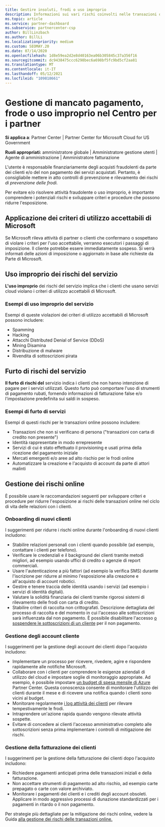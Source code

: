 ```yaml
---
title: Gestire insoluti, frodi o uso improprio
description: Informazioni sui vari rischi coinvolti nelle transazioni online e sulle procedure consigliate per gestire e mitigare tali rischi in Partner Center.
ms.topic: article
ms.service: partner-dashboard
ms.subservice: partnercenter-csp
author: BillLinzbach
ms.author: BillLi
ms.localizationpriority: medium
ms.custom: SEOMAY.20
ms.date: 07/14/2020
ms.openlocfilehash: 1d8e59ea2d2e8d40163ea06b305845c37a356f16
ms.sourcegitcommit: dc9438475ccc6298bec6a698bf5fc9bd5cf2aa81
ms.translationtype: MT
ms.contentlocale: it-IT
ms.lasthandoff: 05/12/2021
ms.locfileid: "109818661"
---
```

# <a name="managing-non-payment-fraud-or-misuse-in-partner-center"></a>Gestione di mancato pagamento, frode o uso improprio nel Centro per i partner

**Si applica a**: Partner Center | Partner Center for Microsoft Cloud for US Government

**Ruoli appropriati:** amministratore globale | Amministratore gestione utenti | Agente di amministrazione | Amministratore fatturazione

L'utente è responsabile finanziariamente degli acquisti fraudolenti da parte dei clienti e/o del non pagamento dei servizi acquistati. Pertanto, è consigliabile mettere in atto controlli di prevenzione e rilevamento dei rischi *di prevenzione delle frodi.*

Per evitare e/o risolvere attività fraudolente o uso improprio, è importante comprendere i potenziali rischi e sviluppare criteri e procedure che possono ridurre l'esposizione.

## <a name="enforcement-of-microsoft-acceptable-use-policy"></a>Applicazione dei criteri di utilizzo accettabili di Microsoft

Se Microsoft rileva attività di partner o clienti che confermano o sospettano di violare i criteri per l'uso accettabile, verranno esecutori i passaggi di imposizione. Il cliente potrebbe essere immediatamente sospeso. Si verrà informati delle azioni di imposizione o aggiornato in base alle richieste da Parte di Microsoft.

## <a name="abuse-of-service-risks"></a>Uso improprio dei rischi del servizio

**L'uso improprio** dei rischi del servizio implica che i clienti che usano servizi cloud violano i criteri di utilizzo accettabili di Microsoft.

### <a name="examples-of-abuse-of-service"></a>Esempi di uso improprio del servizio

Esempi di queste violazioni dei criteri di utilizzo accettabili di Microsoft possono includere:

- Spamming
- Hacking
- Attacchi Distributed Denial of Service (DDoS)
- Mining Disamina
- Distribuzione di malware
- Rivendita di sottoscrizioni pirata

## <a name="theft-of-service-risks"></a>Furto di rischi del servizio

**Il furto di rischi del** servizio indica i clienti che non hanno intenzione di pagare per i servizi utilizzati. Questo furto può comportare l'uso di strumenti di pagamento rubati, fornendo informazioni di fatturazione false e/o l'impostazione predefinita sui saldi in sospeso.

### <a name="examples-of-service-theft"></a>Esempi di furto di servizi

Esempi di questi rischi per le transazioni online possono includere:

- Transazioni che non si verificano di persona ("transazioni con carta di credito non presente")
- Identità rappresentate in modo errepresente
- Servizi di cui è stato effettuato il provisioning e usati prima della ricezione del pagamento iniziale
- Mercati emergenti e/o aree ad alto rischio per le frodi online
- Automatizzare la creazione e l'acquisto di account da parte di attori malinti

## <a name="managing-online-risk"></a>Gestione dei rischi online

È possibile usare le raccomandazioni seguenti per sviluppare criteri e procedure per ridurre l'esposizione ai rischi delle transazioni online nel ciclo di vita delle relazioni con i clienti.

### <a name="onboarding-new-customers"></a>Onboarding di nuovi clienti

I suggerimenti per ridurre i rischi online durante l'onboarding di nuovi clienti includono:

- Stabilire relazioni personali con i clienti quando possibile (ad esempio, contattare i clienti per telefono).
- Verificare le credenziali e il background dei clienti tramite metodi migliori, ad esempio usando uffici di credito o agenzie di report commerciali.
- Usare l'autenticazione a più fattori (ad esempio la verifica SMS) durante l'iscrizione per ridurre al minimo l'esposizione alla creazione e all'acquisto di account robotici.
- Gestire e tenere traccia delle identità usando i servizi (ad esempio i servizi di identità digitali).
- Valutare la solidità finanziaria dei clienti tramite rigorosi sistemi di rilevamento delle frodi con carta di credito.
- Stabilire criteri di raccolta non crittografati. Descrizione dettagliata del processo di raccolta e del momento in cui l'accesso alle sottoscrizioni sarà influenzata dal non pagamento. È possibile disabilitare l'accesso [o sospendere le sottoscrizioni di un cliente](create-a-new-subscription.md#suspend-a-subscription) per il non pagamento.

### <a name="managing-customer-accounts"></a>Gestione degli account cliente

I suggerimenti per la gestione degli account dei clienti dopo l'acquisto includono:

- Implementare un processo per ricevere, rivedere, agire e rispondere rapidamente alle notifiche Microsoft.
- Collaborare con i clienti per comprendere le esigenze aziendali di utilizzo del cloud e impostare soglie di monitoraggio appropriate. Ad esempio, è possibile impostare [un budget di spesa mensile di Azure](set-an-azure-spending-budget-for-your-customers.md) Partner Center. Questa conoscenza consente di monitorare l'utilizzo dei clienti durante il mese e di ricevere una notifica quando i clienti sono vicini al budget.
- Monitorare regolarmente [i log attività dei clienti](activity-logs.md) per rilevare tempestivamente le frodi.
- Intraprendere un'azione rapida quando vengono rilevate attività sospette.
- Evitare di concedere ai clienti l'accesso amministrativo completo alle sottoscrizioni senza prima implementare i controlli di mitigazione dei rischi.

### <a name="managing-customer-billing"></a>Gestione della fatturazione dei clienti

I suggerimenti per la gestione della fatturazione dei clienti dopo l'acquisto includono:

- Richiedere pagamenti anticipati prima delle transazioni iniziali e della fatturazione.
- Non accettare strumenti di pagamento ad alto rischio, ad esempio carte prepagato o carte con valore archiviato.
- Monitorare i pagamenti dei clienti e i crediti degli account obsoleti. Applicare in modo aggressivo processi di dunazione standardizzati per i pagamenti in ritardo o il non pagamento.

Per strategie più dettagliate per la mitigazione dei rischi online, vedere la Guida [alla gestione dei rischi delle transazioni online.](https://query.prod.cms.rt.microsoft.com/cms/api/am/binary/RE4Bhtt)
